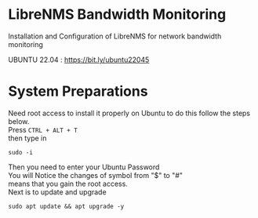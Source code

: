 # LibreNMS Bandwidth Monitoring
Installation and Configuration of LibreNMS for network bandwidth monitoring

UBUNTU 22.04 : https://bit.ly/ubuntu22045

# System Preparations
Need root access to install it properly on Ubuntu to do this follow the steps below. <br />
Press <code>CTRL + ALT + T</code><br />
then type in
```
sudo -i
```
Then you need to enter your Ubuntu Password<br/>
You will Notice the changes of symbol from "$" to "#"<br/>
means that you gain the root access.<br/>
Next is to update and upgrade
```
sudo apt update && apt upgrade -y
```


